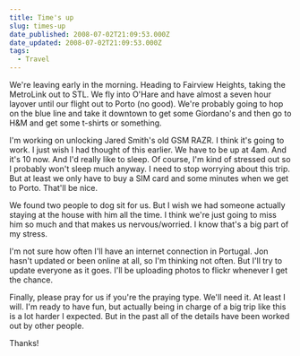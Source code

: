 ```yaml
---
title: Time's up
slug: times-up
date_published: 2008-07-02T21:09:53.000Z
date_updated: 2008-07-02T21:09:53.000Z
tags:
  - Travel
---
```


We're leaving early in the morning. Heading to Fairview Heights, taking the MetroLink out to STL. We fly into O'Hare and have almost a seven hour layover until our flight out to Porto (no good). We're probably going to hop on the blue line and take it downtown to get some Giordano's and then go to H&M and get some t-shirts or something.

I'm working on unlocking Jared Smith's old GSM RAZR. I think it's going to work. I just wish I had thought of this earlier. We have to be up at 4am. And it's 10 now. And I'd really like to sleep. Of course, I'm kind of stressed out so I probably won't sleep much anyway. I need to stop worrying about this trip. But at least we only have to buy a SIM card and some minutes when we get to Porto. That'll be nice.

We found two people to dog sit for us. But I wish we had someone actually staying at the house with him all the time. I think we're just going to miss him so much and that makes us nervous/worried. I know that's a big part of my stress.

I'm not sure how often I'll have an internet connection in Portugal. Jon hasn't updated or been online at all, so I'm thinking not often. But I'll try to update everyone as it goes. I'll be uploading photos to flickr whenever I get the chance.

Finally, please pray for us if you're the praying type. We'll need it. At least I will. I'm ready to have fun, but actually being in charge of a big trip like this is a lot harder I expected. But in the past all of the details have been worked out by other people.

Thanks!
